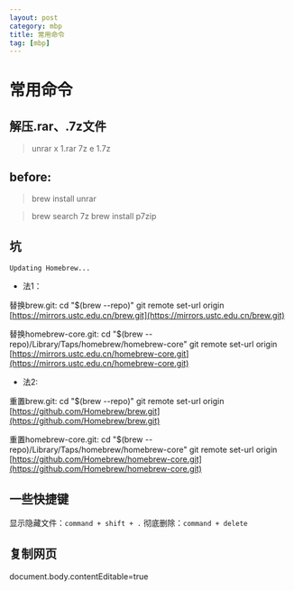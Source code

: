 ```yaml
---
layout: post
category: mbp
title: 常用命令
tag: [mbp]
---
```

# 常用命令

## 解压.rar、.7z文件

> unrar x 1.rar
> 7z e 1.7z

## before:

> brew install unrar

> brew search 7z
> brew install p7zip


## 坑

`Updating Homebrew...`

- 法1：

替换brew.git:
cd "$(brew --repo)"
git remote set-url origin [https://mirrors.ustc.edu.cn/brew.git](https://mirrors.ustc.edu.cn/brew.git)

替换homebrew-core.git:
cd "$(brew --repo)/Library/Taps/homebrew/homebrew-core"
git remote set-url origin [https://mirrors.ustc.edu.cn/homebrew-core.git](https://mirrors.ustc.edu.cn/homebrew-core.git)

- 法2:

重置brew.git:
cd "$(brew --repo)"
git remote set-url origin [https://github.com/Homebrew/brew.git](https://github.com/Homebrew/brew.git)

重置homebrew-core.git:
cd "$(brew --repo)/Library/Taps/homebrew/homebrew-core"
git remote set-url origin [https://github.com/Homebrew/homebrew-core.git](https://github.com/Homebrew/homebrew-core.git)

## 一些快捷键

显示隐藏文件：`command + shift + .`
彻底删除：`command + delete`

## 复制网页
document.body.contentEditable=true

